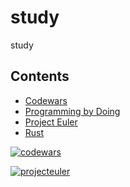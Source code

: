 # study
study




## Contents
* [Codewars](https://github.com/cliegargo/study/tree/master/codewars)
* [Programming by Doing](https://github.com/cliegargo/study/tree/master/programmingbydoing)
* [Project Euler](https://github.com/cliegargo/study/tree/master/projecteuler)
* [Rust](https://github.com/cliegargo/study/tree/master/rust)




[![codewars](https://www.codewars.com/users/cldd/badges/micro)](https://www.codewars.com/users/cldd/badges/micro)

[![projecteuler](https://projecteuler.net/profile/927cl.png)](https://projecteuler.net/profile/927cl.png)
